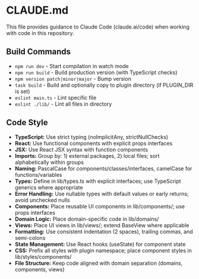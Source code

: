 # CLAUDE.md

This file provides guidance to Claude Code (claude.ai/code) when working with code in this repository.

## Build Commands
- `npm run dev` - Start compilation in watch mode
- `npm run build` - Build production version (with TypeScript checks)
- `npm version patch|minor|major` - Bump version
- `task build` - Build and optionally copy to plugin directory (if PLUGIN_DIR is set)
- `eslint main.ts` - Lint specific file
- `eslint ./lib/` - Lint all files in directory

## Code Style
- **TypeScript:** Use strict typing (noImplicitAny, strictNullChecks)
- **React:** Use functional components with explicit props interfaces
- **JSX:** Use React JSX syntax with function components
- **Imports:** Group by: 1) external packages, 2) local files; sort alphabetically within groups
- **Naming:** PascalCase for components/classes/interfaces, camelCase for functions/variables
- **Types:** Define in lib/types.ts with explicit interfaces; use TypeScript generics where appropriate
- **Error Handling:** Use nullable types with default values or early returns; avoid unchecked nulls
- **Components:** Place reusable UI components in lib/components/; use props interfaces
- **Domain Logic:** Place domain-specific code in lib/domains/
- **Views:** Place UI views in lib/views/; extend BaseView where applicable
- **Formatting:** Use consistent indentation (2 spaces), trailing commas, and semi-colons
- **State Management:** Use React hooks (useState) for component state
- **CSS:** Prefix all styles with plugin namespace; place component styles in lib/styles/components/
- **File Structure:** Keep code aligned with domain separation (domains, components, views)